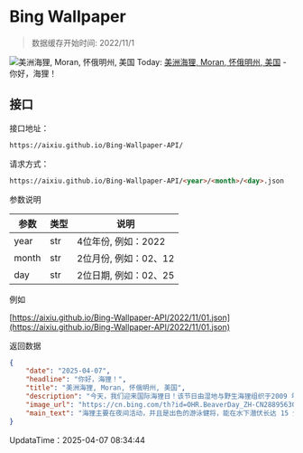 # Bing Wallpaper

> 数据缓存开始时间: 2022/11/1

![美洲海狸, Moran, 怀俄明州, 美国](https://cn.bing.com/th?id=OHR.BeaverDay_ZH-CN2889563041_1920x1080.webp)
Today: [美洲海狸, Moran, 怀俄明州, 美国](https://cn.bing.com/th?id=OHR.BeaverDay_ZH-CN2889563041_1920x1080.webp) - 你好，海狸！

## 接口

接口地址：

```html
https://aixiu.github.io/Bing-Wallpaper-API/
```

请求方式：

```html
https://aixiu.github.io/Bing-Wallpaper-API/<year>/<month>/<day>.json
```

参数说明

| 参数 | 类型 | 说明 |
| - | - | - |
| year | str | 4位年份, 例如：2022 |
| month | str | 2位月份, 例如：02、12 |
| day | str | 2位日期, 例如：02、25 |

例如

[https://aixiu.github.io/Bing-Wallpaper-API/2022/11/01.json](https://aixiu.github.io/Bing-Wallpaper-API/2022/11/01.json)

返回数据

```json
{
    "date": "2025-04-07",
    "headline": "你好，海狸！",
    "title": "美洲海狸, Moran, 怀俄明州, 美国",
    "description": "今天，我们迎来国际海狸日！该节日由湿地与野生海狸组织于2009 年设立，旨在强调海狸在生态系统中的重要作用。海狸是了不起的动物，以筑坝技能闻名，它们建造的湿地为众多物种提供了栖息地。作为北美最大的啮齿动物，成年海狸体长可达3 英尺，还不包括其独特的扁平尾巴。它们的门牙不断生长，并因覆盖着厚厚的橙色珐琅质而呈现独特的色泽。海狸啃食树木不仅能保持牙齿健康，还能帮助调节环境。难怪它们坚固的门牙让它们成为大自然最优秀的工程师之一。",
    "image_url": "https://cn.bing.com/th?id=OHR.BeaverDay_ZH-CN2889563041_1920x1080.webp",
    "main_text": "海狸主要在夜间活动，并且是出色的游泳健将，能在水下潜伏长达 15 分钟。"
}
```

UpdataTime：2025-04-07 08:34:44
